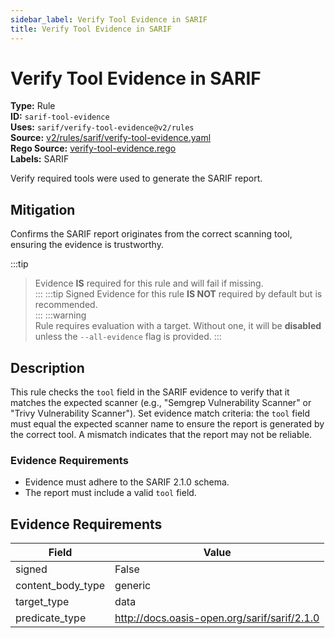 ```yaml
---
sidebar_label: Verify Tool Evidence in SARIF
title: Verify Tool Evidence in SARIF
---  
```

# Verify Tool Evidence in SARIF  
**Type:** Rule  
**ID:** `sarif-tool-evidence`  
**Uses:** `sarif/verify-tool-evidence@v2/rules`  
**Source:** [v2/rules/sarif/verify-tool-evidence.yaml](https://github.com/scribe-public/sample-policies/blob/main/v2/rules/sarif/verify-tool-evidence.yaml)  
**Rego Source:** [verify-tool-evidence.rego](https://github.com/scribe-public/sample-policies/blob/main/v2/rules/sarif/verify-tool-evidence.rego)  
**Labels:** SARIF  

Verify required tools were used to generate the SARIF report.


## Mitigation  
Confirms the SARIF report originates from the correct scanning tool, ensuring the evidence is trustworthy.


:::tip 
> Evidence **IS** required for this rule and will fail if missing.  
::: 
:::tip 
Signed Evidence for this rule **IS NOT** required by default but is recommended.  
::: 
:::warning  
Rule requires evaluation with a target. Without one, it will be **disabled** unless the `--all-evidence` flag is provided.
::: 

## Description  
This rule checks the `tool` field in the SARIF evidence to verify that it matches the expected scanner 
(e.g., "Semgrep Vulnerability Scanner" or "Trivy Vulnerability Scanner"). Set evidence match criteria: 
the `tool` field must equal the expected scanner name to ensure the report is generated by the correct tool. 
A mismatch indicates that the report may not be reliable.

### **Evidence Requirements**
- Evidence must adhere to the SARIF 2.1.0 schema.
- The report must include a valid `tool` field.


## Evidence Requirements  
| Field | Value |
|-------|-------|
| signed | False |
| content_body_type | generic |
| target_type | data |
| predicate_type | http://docs.oasis-open.org/sarif/sarif/2.1.0 |

